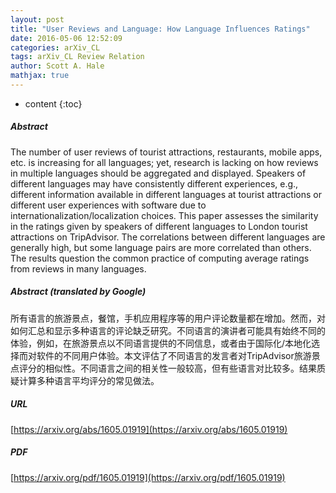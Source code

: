 ```yaml
---
layout: post
title: "User Reviews and Language: How Language Influences Ratings"
date: 2016-05-06 12:52:09
categories: arXiv_CL
tags: arXiv_CL Review Relation
author: Scott A. Hale
mathjax: true
---
```


* content
{:toc}

##### Abstract
The number of user reviews of tourist attractions, restaurants, mobile apps, etc. is increasing for all languages; yet, research is lacking on how reviews in multiple languages should be aggregated and displayed. Speakers of different languages may have consistently different experiences, e.g., different information available in different languages at tourist attractions or different user experiences with software due to internationalization/localization choices. This paper assesses the similarity in the ratings given by speakers of different languages to London tourist attractions on TripAdvisor. The correlations between different languages are generally high, but some language pairs are more correlated than others. The results question the common practice of computing average ratings from reviews in many languages.

##### Abstract (translated by Google)
所有语言的旅游景点，餐馆，手机应用程序等的用户评论数量都在增加。然而，对如何汇总和显示多种语言的评论缺乏研究。不同语言的演讲者可能具有始终不同的体验，例如，在旅游景点以不同语言提供的不同信息，或者由于国际化/本地化选择而对软件的不同用户体验。本文评估了不同语言的发言者对TripAdvisor旅游景点评分的相似性。不同语言之间的相关性一般较高，但有些语言对比较多。结果质疑计算多种语言平均评分的常见做法。

##### URL
[https://arxiv.org/abs/1605.01919](https://arxiv.org/abs/1605.01919)

##### PDF
[https://arxiv.org/pdf/1605.01919](https://arxiv.org/pdf/1605.01919)

